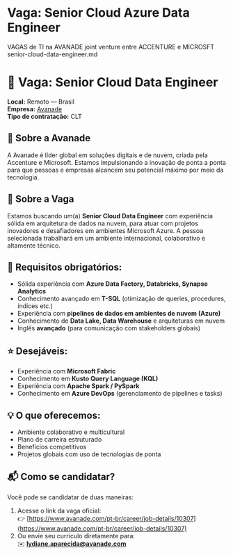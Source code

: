 # Vaga: Senior Cloud Azure Data Engineer
VAGAS de TI na AVANADE joint venture entre ACCENTURE e MICROSFT
senior-cloud-data-engineer.md
# 🎯 Vaga: **Senior Cloud Data Engineer**  
**Local:** Remoto — Brasil  
**Empresa:** [Avanade](https://www.avanade.com/pt-br)  
**Tipo de contratação:** CLT

## 🧠 Sobre a Avanade  
A Avanade é líder global em soluções digitais e de nuvem, criada pela Accenture e Microsoft. Estamos impulsionando a inovação de ponta a ponta para que pessoas e empresas alcancem seu potencial máximo por meio da tecnologia.

## 🚀 Sobre a Vaga  
Estamos buscando um(a) **Senior Cloud Data Engineer** com experiência sólida em arquitetura de dados na nuvem, para atuar com projetos inovadores e desafiadores em ambientes Microsoft Azure. A pessoa selecionada trabalhará em um ambiente internacional, colaborativo e altamente técnico.

## 🔧 Requisitos obrigatórios:
- Sólida experiência com **Azure Data Factory, Databricks, Synapse Analytics**
- Conhecimento avançado em **T-SQL** (otimização de queries, procedures, índices etc.)
- Experiência com **pipelines de dados em ambientes de nuvem (Azure)**
- Conhecimento de **Data Lake, Data Warehouse** e arquiteturas em nuvem
- Inglês **avançado** (para comunicação com stakeholders globais)

## ⭐ Desejáveis:
- Experiência com **Microsoft Fabric**
- Conhecimento em **Kusto Query Language (KQL)**
- Experiência com **Apache Spark / PySpark**
- Conhecimento em **Azure DevOps** (gerenciamento de pipelines e tasks)

## 💡 O que oferecemos:
- Ambiente colaborativo e multicultural  
- Plano de carreira estruturado  
- Benefícios competitivos  
- Projetos globais com uso de tecnologias de ponta  

## 📬 Como se candidatar?
Você pode se candidatar de duas maneiras:
1. Acesse o link da vaga oficial:  
   👉 [https://www.avanade.com/pt-br/career/job-details/10307](https://www.avanade.com/pt-br/career/job-details/10307)  
2. Ou envie seu currículo diretamente para:  
   ✉️ **lydiane.aparecida@avanade.com**
